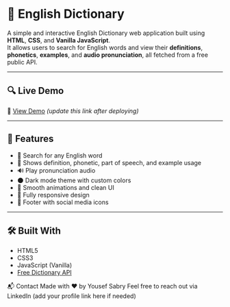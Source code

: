 # 📘 English Dictionary

A simple and interactive English Dictionary web application built using **HTML**, **CSS**, and **Vanilla JavaScript**.  
It allows users to search for English words and view their **definitions**, **phonetics**, **examples**, and **audio pronunciation**, all fetched from a free public API.

---

## 🔍 Live Demo  
🚀 [View Demo](https://yousef-sabry.github.io/English-Dictionary) *(update this link after deploying)*

---

## 🎯 Features

- 🔎 Search for any English word  
- 📖 Shows definition, phonetic, part of speech, and example usage  
- 🔊 Play pronunciation audio  
- 🌑 Dark mode theme with custom colors  
- 💫 Smooth animations and clean UI  
- 📱 Fully responsive design  
- 🔗 Footer with social media icons

---

## 🛠️ Built With

- HTML5  
- CSS3  
- JavaScript (Vanilla)  
- [Free Dictionary API](https://dictionaryapi.dev/)  


📬 Contact
Made with ❤️ by Yousef Sabry
Feel free to reach out via LinkedIn (add your profile link here if needed)
